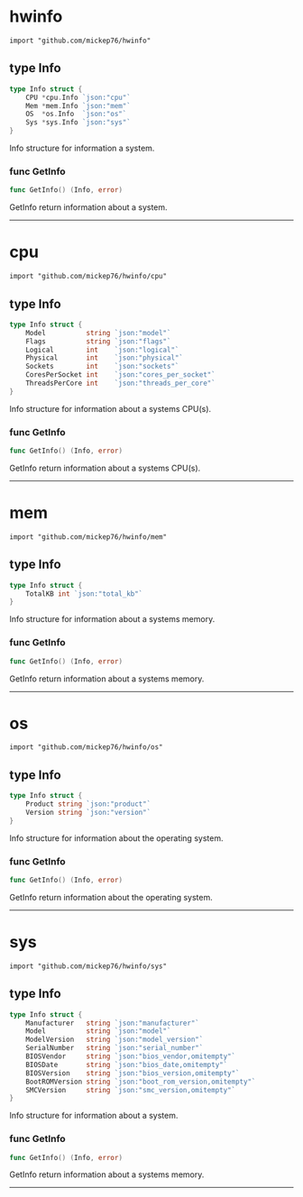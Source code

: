 
# hwinfo
    import "github.com/mickep76/hwinfo"







## type Info
``` go
type Info struct {
    CPU *cpu.Info `json:"cpu"`
    Mem *mem.Info `json:"mem"`
    OS  *os.Info  `json:"os"`
    Sys *sys.Info `json:"sys"`
}
```
Info structure for information a system.









### func GetInfo
``` go
func GetInfo() (Info, error)
```
GetInfo return information about a system.










- - -

# cpu
    import "github.com/mickep76/hwinfo/cpu"







## type Info
``` go
type Info struct {
    Model          string `json:"model"`
    Flags          string `json:"flags"`
    Logical        int    `json:"logical"`
    Physical       int    `json:"physical"`
    Sockets        int    `json:"sockets"`
    CoresPerSocket int    `json:"cores_per_socket"`
    ThreadsPerCore int    `json:"threads_per_core"`
}
```
Info structure for information about a systems CPU(s).









### func GetInfo
``` go
func GetInfo() (Info, error)
```
GetInfo return information about a systems CPU(s).










- - -

# mem
    import "github.com/mickep76/hwinfo/mem"







## type Info
``` go
type Info struct {
    TotalKB int `json:"total_kb"`
}
```
Info structure for information about a systems memory.









### func GetInfo
``` go
func GetInfo() (Info, error)
```
GetInfo return information about a systems memory.










- - -

# os
    import "github.com/mickep76/hwinfo/os"







## type Info
``` go
type Info struct {
    Product string `json:"product"`
    Version string `json:"version"`
}
```
Info structure for information about the operating system.









### func GetInfo
``` go
func GetInfo() (Info, error)
```
GetInfo return information about the operating system.










- - -

# sys
    import "github.com/mickep76/hwinfo/sys"







## type Info
``` go
type Info struct {
    Manufacturer   string `json:"manufacturer"`
    Model          string `json:"model"`
    ModelVersion   string `json:"model_version"`
    SerialNumber   string `json:"serial_number"`
    BIOSVendor     string `json:"bios_vendor,omitempty"`
    BIOSDate       string `json:"bios_date,omitempty"`
    BIOSVersion    string `json:"bios_version,omitempty"`
    BootROMVersion string `json:"boot_rom_version,omitempty"`
    SMCVersion     string `json:"smc_version,omitempty"`
}
```
Info structure for information about a system.









### func GetInfo
``` go
func GetInfo() (Info, error)
```
GetInfo return information about a systems memory.










- - -
